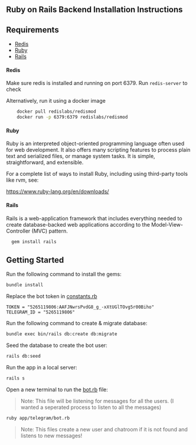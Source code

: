 ## Ruby on Rails Backend Installation Instructions

## Requirements

- [Redis](#Redis)
- [Ruby](#Ruby)
- [Rails](#Rails)

#### Redis

Make sure redis is installed and running on port 6379. Run `redis-server` to check

Alternatively, run it using a docker image

```bash
    docker pull redislabs/redismod
    docker run -p 6379:6379 redislabs/redismod
```

#### Ruby

Ruby is an interpreted object-oriented programming language often used for web development. It also offers many scripting features to process plain text and serialized files, or manage system tasks. It is simple, straightforward, and extensible.

For a complete list of ways to install Ruby, including using third-party tools
like rvm, see:

https://www.ruby-lang.org/en/downloads/

#### Rails

Rails is a web-application framework that includes everything needed to create database-backed web applications according to the Model-View-Controller (MVC) pattern.

```bash
  gem install rails
```

## Getting Started

Run the following command to install the gems:

```bash
bundle install
```

Replace the bot token in [constants.rb](./config/initializers/constants.rb)

```
TOKEN = "5265119806:AAFJNwrsPvdG8_g_-xXtUGlTOvg5r00Biho"
TELEGRAM_ID = "5265119806"
```

Run the following command to create & migrate database:

```bash
bundle exec bin/rails db:create db:migrate
```

Seed the database to create the bot user:

```bash
rails db:seed
```

Run the app in a local server:

```bash
rails s
```

Open a new terminal to run the [bot.rb](./app/telegram/bot.rb) file:

> Note: This file will be listening for messages for all the users. (I wanted a seperated process to listen to all the messages)

```bash
ruby app/telegram/bot.rb
```

> Note: This files create a new user and chatroom if it is not found and listens to new messages!
